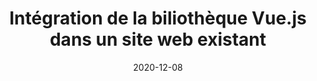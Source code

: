 ---
title: Intégration de la biliothèque Vue.js dans un site web existant
tags: [Web, Vue.js]
direct_link: https://github.com/mickaelbaron/vuejs-form-tutorial
image: /slides/web/introduction-vuejs/images/vuejslibrary.png
description: Apprendre à utiliser Vue.js comme une bibliothèque dans un site web existant en se focalisant sur la manipulation des directives proposées par Vue.js.
category: Atelier
weight: 8
date: 2020-12-08
---